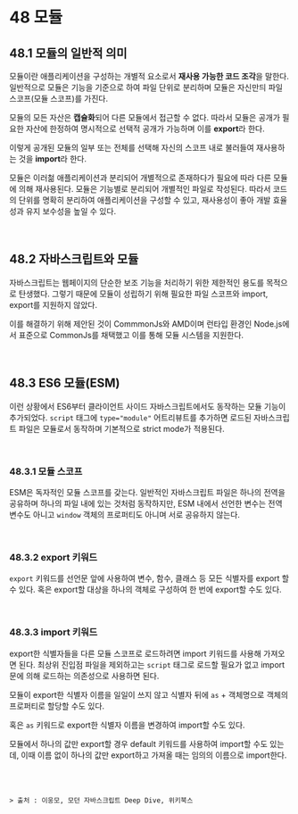 # 48 모듈

## 48.1 모듈의 일반적 의미

모듈이란 애플리케이션을 구성하는 개별적 요소로서 **재사용 가능한 코드 조각**을 말한다. 일반적으로 모듈은 기능을 기준으로 하여 파일 단위로 분리하며 모듈은 자신만듸 파일 스코프(모듈 스코프)를 가진다.

모듈의 모든 자산은 **캡슐화**되어 다른 모듈에서 접근할 수 없다. 따라서 모듈은 공개가 필요한 자산에 한정하여 명시적으로 선택적 공개가 가능하며 이를 **export**라 한다.

이렇게 공개된 모듈의 일부 또는 전체를 선택해 자신의 스코프 내로 불러들여 재사용하는 것을 **import**라 한다.

모듈은 이러첢 애플리케이션과 분리되어 개별적으로 존재하다가 필요에 따라 다른 모듈에 의해 재사용된다. 모듈은 기능별로 분리되어 개별적인 파일로 작성된다. 따라서 코드의 단위를 명확히 분리하여 애플리케이션을 구성할 수 있고, 재사용성이 좋아 개발 효율성과 유지 보수성을 높일 수 있다.

<br>

## 48.2 자바스크립트와 모듈

자바스크립트는 웹페이지의 단순한 보조 기능을 처리하기 위한 제한적인 용도를 목적으로 탄생했다. 그렇기 때문에 모듈이 성립하기 위해 필요한 파일 스코프와 import, export를 지원하지 않았다.

이를 해결하기 위해 제안된 것이 CommmonJs와 AMD이며 런타입 환경인 Node.js에서 표준으로 CommonJs를 채택했고 이를 통해 모듈 시스템을 지원한다.

<br>

## 48.3 ES6 모듈(ESM)

이런 상황에서 ES6부터 클라이언트 사이드 자바스크립트에서도 동작하는 모듈 기능이 추가되었다. `script` 태그에 `type="module"` 어트리뷰트를 추가하면 로드된 자바스크립트 파일은 모듈로서 동작하며 기본적으로 strict mode가 적용된다.

<br>

### 48.3.1 모듈 스코프

ESM은 독자적인 모듈 스코프를 갖는다. 일반적인 자바스크립트 파일은 하나의 전역을 공유하며 하나의 파일 내에 있는 것처럼 동작하지만, ESM 내에서 선언한 변수는 전역 변수도 아니고 `window` 객체의 프로퍼티도 아니며 서로 공유하지 않는다.

<br>

### 48.3.2 export 키워드

`export` 키워드를 선언문 앞에 사용하여 변수, 함수, 클래스 등 모든 식별자를 export 할 수 있다. 혹은 export할 대상을 하나의 객체로 구성하여 한 번에 export할 수도 있다.

<br>

### 48.3.3 import 키워드

export한 식별자들을 다른 모듈 스코프로 로드하려면 import 키워드를 사용해 가져오면 된다. 최상위 진입점 파일을 제외하고는 `script` 태그로 로드할 필요가 없고 import문에 의해 로드하는 의존성으로 사용하면 된다.

모듈이 export한 식별자 이름을 일일이 쓰지 않고 식별자 뒤에 `as` + 객체명으로 객체의 프로퍼티로 할당할 수도 있다.

혹은 `as` 키워드로 export한 식별자 이름을 변경하여 import할 수도 있다.

모듈에서 하나의 값만 export할 경우 default 키워드를 사용하여 import할 수도 있는데, 이때 이름 없이 하나의 값만 export하고 가져올 때는 임의의 이름으로 import한다.

<br>
<br>

```
> 출처 : 이웅모, 모던 자바스크립트 Deep Dive, 위키북스
```
